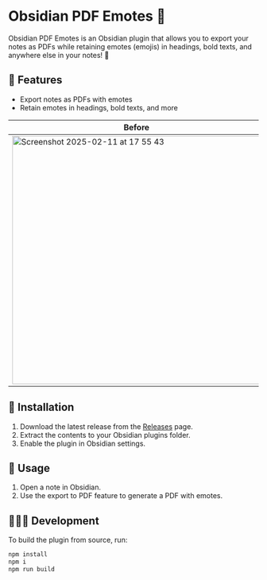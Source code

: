 # Obsidian PDF Emotes 🥳

Obsidian PDF Emotes is an Obsidian plugin that allows you to export your notes as PDFs while retaining emotes (emojis) in headings, bold texts, and anywhere else in your notes! 🎉

## 🔎 Features

- Export notes as PDFs with emotes
- Retain emotes in headings, bold texts, and more

| Before | After |
|--------|-------|
| <img height="500" alt="Screenshot 2025-02-11 at 17 55 43" src="https://github.com/user-attachments/assets/aa202ad5-d606-4a3f-b08d-d642d538b15e" /> | <img height="500" alt="Screenshot 2025-02-11 at 17 55 02" src="https://github.com/user-attachments/assets/4e1e296e-a905-4dfd-8595-9a0de53344eb" /> |


## 💾 Installation

1. Download the latest release from the [Releases](https://github.com/mmarusiak/obsidian-pdf-emotes/releases) page.
2. Extract the contents to your Obsidian plugins folder.
3. Enable the plugin in Obsidian settings.

## 📝 Usage

1. Open a note in Obsidian.
2. Use the export to PDF feature to generate a PDF with emotes.

## 👨🏻‍💻 Development

To build the plugin from source, run:

```sh
npm install
npm i
npm run build
```
